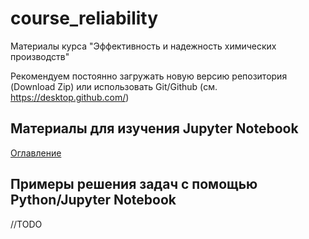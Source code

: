 ﻿course_reliability
==================

Материалы курса "Эффективность и надежность химических производств"

Рекомендуем постоянно загружать новую версию репозитория (Download Zip) или использовать Git/Github (см. https://desktop.github.com/)

## Материалы для изучения Jupyter Notebook

[Оглавление](http://nbviewer.jupyter.org/github/postlogist/course_reliability/blob/master/jupyter_tutorial/00_contents.ipynb)

## Примеры решения задач с помощью Python/Jupyter Notebook

//TODO


